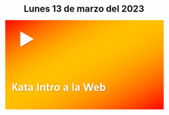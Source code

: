<h1 align="center"><strong>Lunes 13 de marzo del 2023</strong></h1>
<a href="https://youtu.be/JSWwi0hUQM4?t=1"><img src="/CLASES/Kata_1/KATA_1.png"></a>
